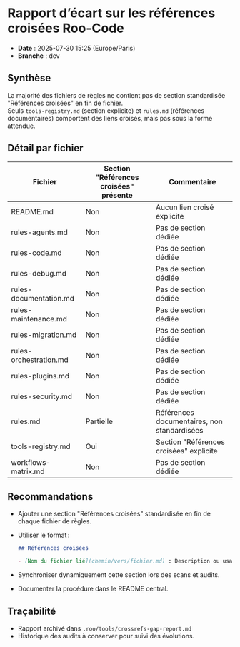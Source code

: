 # Rapport d’écart sur les références croisées Roo-Code

- **Date** : 2025-07-30 15:25 (Europe/Paris)
- **Branche** : dev

## Synthèse

La majorité des fichiers de règles ne contient pas de section standardisée "Références croisées" en fin de fichier.  
Seuls `tools-registry.md` (section explicite) et `rules.md` (références documentaires) comportent des liens croisés, mais pas sous la forme attendue.

## Détail par fichier

| Fichier                   | Section "Références croisées" présente | Commentaire |
|---------------------------|----------------------------------------|-------------|
| README.md                 | Non                                    | Aucun lien croisé explicite |
| rules-agents.md           | Non                                    | Pas de section dédiée |
| rules-code.md             | Non                                    | Pas de section dédiée |
| rules-debug.md            | Non                                    | Pas de section dédiée |
| rules-documentation.md    | Non                                    | Pas de section dédiée |
| rules-maintenance.md      | Non                                    | Pas de section dédiée |
| rules-migration.md        | Non                                    | Pas de section dédiée |
| rules-orchestration.md    | Non                                    | Pas de section dédiée |
| rules-plugins.md          | Non                                    | Pas de section dédiée |
| rules-security.md         | Non                                    | Pas de section dédiée |
| rules.md                  | Partielle                              | Références documentaires, non standardisées |
| tools-registry.md         | Oui                                    | Section "Références croisées" explicite |
| workflows-matrix.md       | Non                                    | Pas de section dédiée |

## Recommandations

- Ajouter une section "Références croisées" standardisée en fin de chaque fichier de règles.
- Utiliser le format :

  ```markdown
  ## Références croisées

  - [Nom du fichier lié](chemin/vers/fichier.md) : Description ou usage
  ```

- Synchroniser dynamiquement cette section lors des scans et audits.
- Documenter la procédure dans le README central.

## Traçabilité

- Rapport archivé dans `.roo/tools/crossrefs-gap-report.md`
- Historique des audits à conserver pour suivi des évolutions.

